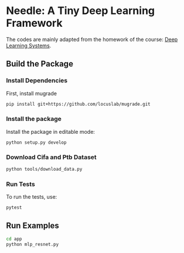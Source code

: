 # Needle: A Tiny Deep Learning Framework

The codes are mainly adapted from the homework of the course: [Deep Learning Systems](https://dlsyscourse.org/).

## Build the Package
### Install Dependencies
First, install mugrade
```sh
pip install git+https://github.com/locuslab/mugrade.git
```
### Install the package
Install the package in editable mode:
```
python setup.py develop
```
### Download Cifa and Ptb Dataset
```sh
python tools/download_data.py 
```
### Run Tests
To run the tests, use:
```
pytest
```

## Run Examples
```sh
cd app
python mlp_resnet.py
```